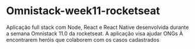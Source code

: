 # Omnistack-week11-rocketseat
Aplicação full stack com Node, React e React Native desenvolvida durante a semana Omnistack 11.0 da rocketseat. A aplicação visa ajudar ONGs À encontrarem heróis que colaborem com os casos cadastrados

